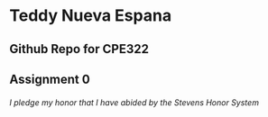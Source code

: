 # Teddy Nueva Espana
## Github Repo for CPE322
## Assignment 0 
###### I pledge my honor that I have abided by the Stevens Honor System

